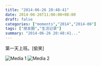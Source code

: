 ```yaml
---
title: "2014-06-26 20:48:41"
date: 2014-06-26T11:00:00+08:00
draft: false
categories: ["moments","2014","2014-06"]
tags: ["朋友圈","生活记录"]
summary: "2014-06-26 20:48:41..."
---
```


第一天上班。[偷笑]

![Media 1](/Moments/photos/2014-06-26/201406262048410.jpg)
![Media 2](/Moments/photos/2014-06-26/201406262048411.jpg)

